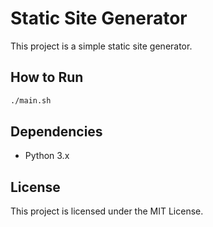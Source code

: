 # Static Site Generator

This project is a simple static site generator.

## How to Run

```sh
./main.sh
```

## Dependencies

- Python 3.x

## License

This project is licensed under the MIT License.
